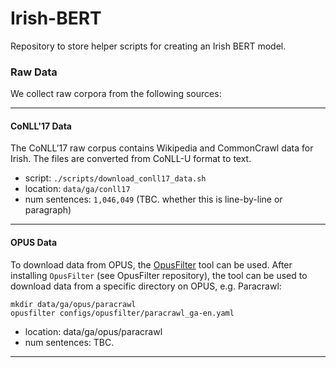 # Irish-BERT
Repository to store helper scripts for creating an Irish BERT model.


### Raw Data
We collect raw corpora from the following sources:

---
#### CoNLL'17 Data
The CoNLL’17 raw corpus contains Wikipedia and CommonCrawl data for Irish. The files are converted from CoNLL-U format to text.


- script: `./scripts/download_conll17_data.sh`
- location: `data/ga/conll17`
- num sentences: `1,046,049` (TBC. whether this is line-by-line or paragraph)
---

#### OPUS Data

To download data from OPUS, the [OpusFilter](https://github.com/Helsinki-NLP/OpusFilter) tool can be used. After installing `OpusFilter` (see OpusFilter repository), the tool can be used to download data from a specific directory on OPUS, e.g. Paracrawl:

```
mkdir data/ga/opus/paracrawl
opusfilter configs/opusfilter/paracrawl_ga-en.yaml
```
- location: data/ga/opus/paracrawl
- num sentences: TBC.
---
